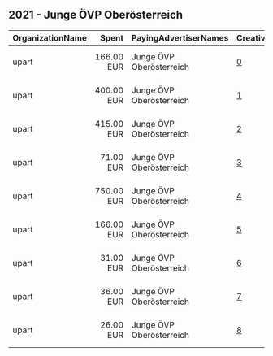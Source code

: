 ## 2021 - Junge ÖVP Oberösterreich 
|OrganizationName|Spent|PayingAdvertiserNames|CreativeUrls|Impressions|Genders|AgeBrackets|CountryCodes|BillingAddresses|CandidateBallotInformation|
|:---|---:|:---|:---|---:|:---|:---|:---|:---|:---|
|upart|166.00 EUR|Junge ÖVP Oberösterreich|[0](https://www.snap.com/political-ads/asset/b6f8fe67fe8236ae16f8515d4631783b94808667e0e51646eb34209560239821?mediaType=mp4)|180,120||16-22|austria|"Obere Donaulände 7,Linz,4020,AT"||
|upart|400.00 EUR|Junge ÖVP Oberösterreich|[1](https://www.snap.com/political-ads/asset/34230a411206e2fde9afa5be22bff5ba74848fc31c46815b7997aa670070ba6f?mediaType=png)|283,276|||austria|"Obere Donaulände 7,Linz,4020,AT"||
|upart|415.00 EUR|Junge ÖVP Oberösterreich|[2](https://www.snap.com/political-ads/asset/e56078b4edb4fbc1e352f309c1b4f490ca13e7770ff54b592941bb7f052448a1?mediaType=jpeg)|187,265||16-22|austria|"Obere Donaulände 7,Linz,4020,AT"||
|upart|71.00 EUR|Junge ÖVP Oberösterreich|[3](https://www.snap.com/political-ads/asset/257b5534b913c40bee39a8163d53c36b71f567f9343cd6011005df8fa07a8785?mediaType=mp4)|8,080||16-22|austria|"Obere Donaulände 7,Linz,4020,AT"||
|upart|750.00 EUR|Junge ÖVP Oberösterreich|[4](https://www.snap.com/political-ads/asset/f7e9cde6851759e73ee7b2fb14e63b04c7c830574bee79bdc8c0811a4cefc9a7?mediaType=jpg)|399,338||16-22|austria|"Obere Donaulände 7,Linz,4020,AT"||
|upart|166.00 EUR|Junge ÖVP Oberösterreich|[5](https://www.snap.com/political-ads/asset/31c35661d2d70c1d07cd7a4b94803c1bbbd047dd059829bb3028947810e62212?mediaType=mp4)|181,845||16-22|austria|"Obere Donaulände 7,Linz,4020,AT"||
|upart|31.00 EUR|Junge ÖVP Oberösterreich|[6](https://www.snap.com/political-ads/asset/9dfbe9f3d064743c5e57afb8b2d31656ba5c4de0519f883c0e847f923b39c2e8?mediaType=mp4)|3,653||16-22|austria|"Obere Donaulände 7,Linz,4020,AT"||
|upart|36.00 EUR|Junge ÖVP Oberösterreich|[7](https://www.snap.com/political-ads/asset/b8e0ebea3a966d1411bdcac02452fc12ef6cb621edf63e232b474ab467f7c559?mediaType=mp4)|4,224||16-22|austria|"Obere Donaulände 7,Linz,4020,AT"||
|upart|26.00 EUR|Junge ÖVP Oberösterreich|[8](https://www.snap.com/political-ads/asset/5bac439e2dbe42c4baca7f125ad038af4eaefe991657b7cef3167562bb6496bb?mediaType=mp4)|3,090||16-22|austria|"Obere Donaulände 7,Linz,4020,AT"||
